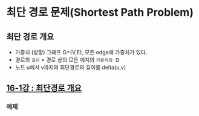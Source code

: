 # 최단 경로 문제(Shortest Path Problem)
## 최단 경로 개요
- 가중치 (방향) 그래프 G=(V,E), 모든 edge에 가중치가 있다.  
- 경로의 `길이` = 경로 상의 모든 에지의 `가중치의 합`
- 노드 u에서 v까지의 최단경로의 길이를 delta(u,v)

## [16-1강 : 최단경로 개요](https://www.youtube.com/watch?v=QH-Btq8SgLQ&list=PL52K_8WQO5oUuH06MLOrah4h05TZ4n38l&index=38)
### 예제